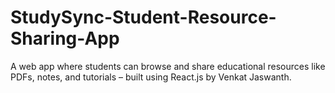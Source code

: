 # StudySync-Student-Resource-Sharing-App
A web app where students can browse and share educational resources like PDFs, notes, and tutorials – built using React.js by Venkat Jaswanth.
